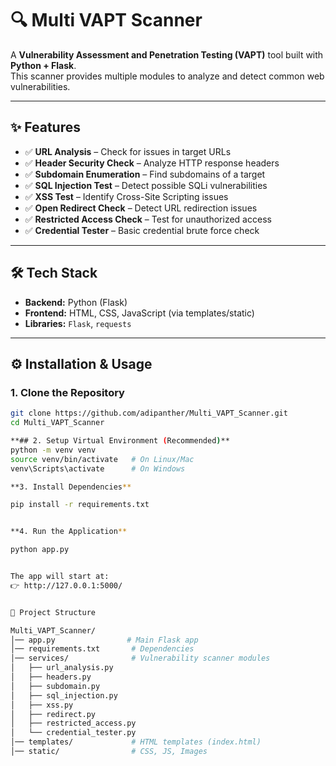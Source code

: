 # 🔍 Multi VAPT Scanner

A **Vulnerability Assessment and Penetration Testing (VAPT)** tool built with **Python + Flask**.  
This scanner provides multiple modules to analyze and detect common web vulnerabilities.

---

## ✨ Features
- ✅ **URL Analysis** – Check for issues in target URLs
- ✅ **Header Security Check** – Analyze HTTP response headers
- ✅ **Subdomain Enumeration** – Find subdomains of a target
- ✅ **SQL Injection Test** – Detect possible SQLi vulnerabilities
- ✅ **XSS Test** – Identify Cross-Site Scripting issues
- ✅ **Open Redirect Check** – Detect URL redirection issues
- ✅ **Restricted Access Check** – Test for unauthorized access
- ✅ **Credential Tester** – Basic credential brute force check

---

## 🛠️ Tech Stack
- **Backend:** Python (Flask)
- **Frontend:** HTML, CSS, JavaScript (via templates/static)
- **Libraries:** `Flask`, `requests`

---

## ⚙️ Installation & Usage

### 1. Clone the Repository
```bash
git clone https://github.com/adipanther/Multi_VAPT_Scanner.git
cd Multi_VAPT_Scanner

**## 2. Setup Virtual Environment (Recommended)**
python -m venv venv
source venv/bin/activate   # On Linux/Mac
venv\Scripts\activate      # On Windows

**3. Install Dependencies**

pip install -r requirements.txt


**4. Run the Application**

python app.py


The app will start at:
👉 http://127.0.0.1:5000/


📂 Project Structure

Multi_VAPT_Scanner/
│── app.py                # Main Flask app
│── requirements.txt       # Dependencies
│── services/              # Vulnerability scanner modules
│   ├── url_analysis.py
│   ├── headers.py
│   ├── subdomain.py
│   ├── sql_injection.py
│   ├── xss.py
│   ├── redirect.py
│   ├── restricted_access.py
│   └── credential_tester.py
│── templates/             # HTML templates (index.html)
│── static/                # CSS, JS, Images





















